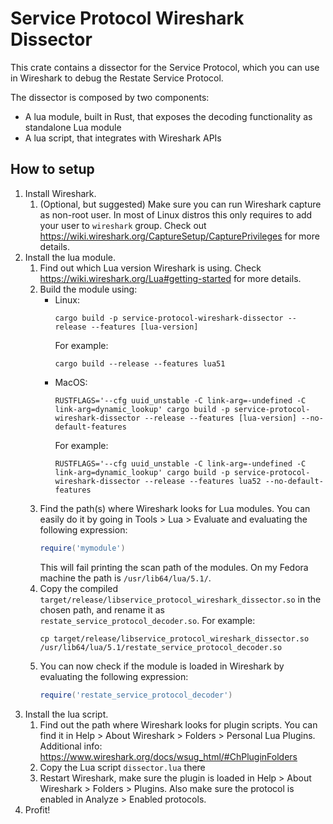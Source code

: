 # Service Protocol Wireshark Dissector

This crate contains a dissector for the Service Protocol, which you can use in Wireshark to debug the Restate Service Protocol.

The dissector is composed by two components:

* A lua module, built in Rust, that exposes the decoding functionality as standalone Lua module
* A lua script, that integrates with Wireshark APIs

## How to setup

1. Install Wireshark.
   1. (Optional, but suggested) Make sure you can run Wireshark capture as non-root user. In most of Linux distros this only requires to add your user to `wireshark` group. Check out https://wiki.wireshark.org/CaptureSetup/CapturePrivileges for more details.
2. Install the lua module.
   1. Find out which Lua version Wireshark is using. Check https://wiki.wireshark.org/Lua#getting-started for more details.
   1. Build the module using:
      * Linux: 
         ```
         cargo build -p service-protocol-wireshark-dissector --release --features [lua-version]
         ``` 
         For example: 
         ```
        cargo build --release --features lua51
        ``` 
      * MacOS: 
         ```
         RUSTFLAGS='--cfg uuid_unstable -C link-arg=-undefined -C link-arg=dynamic_lookup' cargo build -p service-protocol-wireshark-dissector --release --features [lua-version] --no-default-features
         ```
         For example: 
         ```
         RUSTFLAGS='--cfg uuid_unstable -C link-arg=-undefined -C link-arg=dynamic_lookup' cargo build -p service-protocol-wireshark-dissector --release --features lua52 --no-default-features
         ```
   1. Find the path(s) where Wireshark looks for Lua modules. You can easily do it by going in Tools > Lua > Evaluate and evaluating the following expression:
      ```lua
      require('mymodule')
      ```
      This will fail printing the scan path of the modules. On my Fedora machine the path is `/usr/lib64/lua/5.1/`.
   1. Copy the compiled `target/release/libservice_protocol_wireshark_dissector.so` in the chosen path, and rename it as `restate_service_protocol_decoder.so`. For example:
      ```shell
      cp target/release/libservice_protocol_wireshark_dissector.so /usr/lib64/lua/5.1/restate_service_protocol_decoder.so
      ```
   1. You can now check if the module is loaded in Wireshark by evaluating the following expression:
      ```lua
      require('restate_service_protocol_decoder')
      ```
3. Install the lua script.
   1. Find out the path where Wireshark looks for plugin scripts. You can find it in Help > About Wireshark > Folders > Personal Lua Plugins. Additional info: https://www.wireshark.org/docs/wsug_html/#ChPluginFolders
   2. Copy the Lua script `dissector.lua` there
   3. Restart Wireshark, make sure the plugin is loaded in Help > About Wireshark > Folders > Plugins. Also make sure the protocol is enabled in Analyze > Enabled protocols.
4. Profit!

